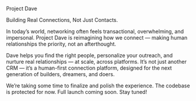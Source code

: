 Project Dave

Building Real Connections, Not Just Contacts.

In today’s world, networking often feels transactional, overwhelming, and impersonal.
Project Dave is reimagining how we connect — making human relationships the priority, not an afterthought.

Dave helps you find the right people, personalize your outreach, and nurture real relationships — at scale, across platforms.
It’s not just another CRM — it’s a human-first connection platform, designed for the next generation of builders, dreamers, and doers.

We’re taking some time to finalize and polish the experience.
The codebase is protected for now. Full launch coming soon. Stay tuned!

